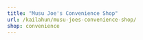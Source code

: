 ```yaml
---
title: "Musu Joe's Convenience Shop"
url: /kailahun/musu-joes-convenience-shop/
shop: convenience
---
```

